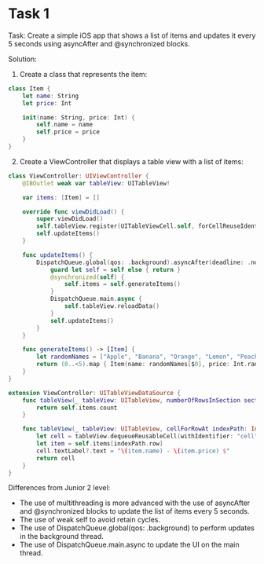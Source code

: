 # Task 1

Task: Create a simple iOS app that shows a list of items and updates it every 5
seconds using asyncAfter and @synchronized blocks.

Solution:

1. Create a class that represents the item:

```swift
class Item {
    let name: String
    let price: Int

    init(name: String, price: Int) {
        self.name = name
        self.price = price
    }
}
```

2. Create a ViewController that displays a table view with a list of items:

```swift
class ViewController: UIViewController {
    @IBOutlet weak var tableView: UITableView!

    var items: [Item] = []

    override func viewDidLoad() {
        super.viewDidLoad()
        self.tableView.register(UITableViewCell.self, forCellReuseIdentifier: "cell")
        self.updateItems()
    }

    func updateItems() {
        DispatchQueue.global(qos: .background).asyncAfter(deadline: .now() + 5) { [weak self] in
            guard let self = self else { return }
            @synchronized(self) {
                self.items = self.generateItems()
            }
            DispatchQueue.main.async {
                self.tableView.reloadData()
            }
            self.updateItems()
        }
    }

    func generateItems() -> [Item] {
        let randomNames = ["Apple", "Banana", "Orange", "Lemon", "Peach"]
        return (0..<5).map { Item(name: randomNames[$0], price: Int.random(in: 1...100)) }
    }
}

extension ViewController: UITableViewDataSource {
    func tableView(_ tableView: UITableView, numberOfRowsInSection section: Int) -> Int {
        return self.items.count
    }

    func tableView(_ tableView: UITableView, cellForRowAt indexPath: IndexPath) -> UITableViewCell {
        let cell = tableView.dequeueReusableCell(withIdentifier: "cell", for: indexPath)
        let item = self.items[indexPath.row]
        cell.textLabel?.text = "\(item.name) - \(item.price) $"
        return cell
    }
}
```

Differences from Junior 2 level:

-   The use of multithreading is more advanced with the use of asyncAfter and
    @synchronized blocks to update the list of items every 5 seconds.
-   The use of weak self to avoid retain cycles.
-   The use of DispatchQueue.global(qos: .background) to perform updates in the
    background thread.
-   The use of DispatchQueue.main.async to update the UI on the main thread.
